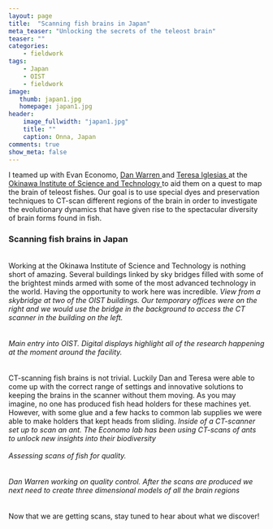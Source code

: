 ```yaml
---
layout: page
title:  "Scanning fish brains in Japan"
meta_teaser: "Unlocking the secrets of the teleost brain"
teaser: ""
categories:
    - fieldwork
tags:
    - Japan
    - OIST
    - fieldwork
image:
   thumb: japan1.jpg
   homepage: japan1.jpg
header: 
    image_fullwidth: "japan1.jpg"
    title: ""
    caption: Onna, Japan
comments: true
show_meta: false
---
```

I teamed up with Evan Economo, <a href='https://danlwarren.wordpress.com/'>Dan Warren </a> and <a href='https://www.researchgate.net/profile/Teresa_Iglesias'>Teresa Iglesias </a> at the <a href='https://www.oist.jp/'> Okinawa Institute of Science and Technology </a> to aid them on a quest to map the brain of teleost fishes. Our goal is to use special dyes and preservation techniques to CT-scan different regions of the brain in order to investigate the evolutionary dynamics that have given rise to the spectacular diversity of brain forms found in fish.
<br>
<h3> Scanning fish brains in Japan </h3>
<br> Working at the Okinawa Institute of Science and Technology is nothing short of amazing. Several buildings linked by sky bridges filled with some of the brightest minds armed with some of the most advanced technology in the world. Having the opportunity to work here was incredible. 
<img class="b30" src="http://carolinafishes.github.io/images/Oist4.jpg" alt=""><em>View from a skybridge at two of the OIST buildings. Our temporary offices were on the right and we would use the bridge in the background to access the CT scanner in the building on the left.</em>
<br>
<br>
<br>
<img class="b30" src="http://carolinafishes.github.io/images/Oist2.jpg" alt=""><em>Main entry into OIST. Digital displays highlight all of the research happening at the moment around the facility.</em>
<br>
<br>
<br>
CT-scanning fish brains is not trivial. Luckily Dan and Teresa were able to come up with the correct range of settings and innovative solutions to keeping the brains in the scanner without them moving. As you may imagine, no one has produced fish head holders for these machines yet. However, with some glue and a few hacks to common lab supplies we were able to make holders that kept heads from sliding. 
<img class="b30" src="http://carolinafishes.github.io/images/Oist5.jpg" alt=""><em>Inside of a CT-scanner set up to scan an ant. The Economo lab has been using CT-scans of ants to unlock new insights into their biodiversity</em>
<br>
<br>
<img class="b30" src="http://carolinafishes.github.io/images/Oist6.jpg" alt=""><em>Assessing scans of fish for quality.</em>
<br>
<br>
<br>
<img class="b30" src="http://carolinafishes.github.io/images/Oist7.jpg" alt=""><em>Dan Warren working on quality control. After the scans are produced we next need to create three dimensional models of all the brain regions</em>
<br>
<br>
<br>
Now that we are getting scans, stay tuned to hear about what we discover!








